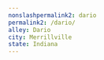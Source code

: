 ```yaml
---
﻿nonslashpermalink2: dario
permalink2: /dario/
alley: Dario
city: Merrillville
state: Indiana
---
```

